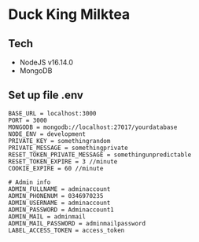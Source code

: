 # Duck King Milktea

## Tech

<ul>
    <li>NodeJS v16.14.0</li>
    <li>MongoDB</li>
</ul>

## Set up file .env

```text
BASE_URL = localhost:3000
PORT = 3000
MONGODB = mongodb://localhost:27017/yourdatabase
NODE_ENV = development
PRIVATE_KEY = somethingrandom
PRIVATE_MESSAGE = somethingprivate
RESET_TOKEN_PRIVATE_MESSAGE = somethingunpredictable
RESET_TOKEN_EXPIRE = 3 //minute
COOKIE_EXPIRE = 60 //minute

# Admin info
ADMIN_FULLNAME = adminaccount
ADMIN_PHONENUM = 0346970235
ADMIN_USERNAME = adminaccount
ADMIN_PASSWORD = Adminaccount1
ADMIN_MAIL = adminmail
ADMIN_MAIL_PASSWORD = adminmailpassword
LABEL_ACCESS_TOKEN = access_token
```
